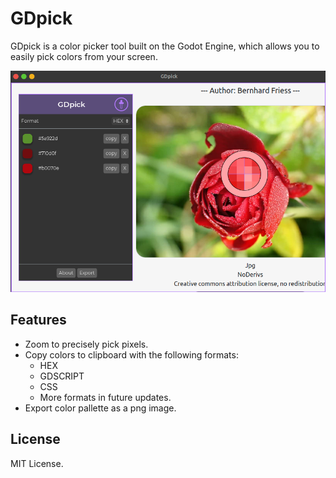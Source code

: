 # GDpick
GDpick is a color picker tool built on the Godot Engine, which allows you to easily pick colors from your screen.

![Alt text](screenshots/screenshot1.png?raw=true "Title")

## Features
* Zoom to precisely pick pixels.
* Copy colors to clipboard with the following formats:
  * HEX
  * GDSCRIPT
  * CSS
  * More formats in future updates.
* Export color pallette as a png image.

## License

MIT License.
